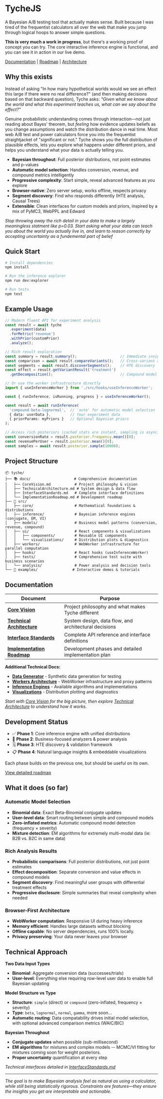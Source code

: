 # TycheJS

A Bayesian A/B testing tool that actually makes sense. Built because I was tired of the frequentist calculators all over the web that make you jump through logical hoops to answer simple questions.

**This is very much a work in progress**, but there's a working proof of concept you can try. The core interactive inference engine is functional, and you can see it in action in our live demo.

[Documentation](docs/CoreVision.md) | [Roadmap](docs/ImplementationRoadmap.md) | [Architecture](docs/TechnicalArchitecture.md)

## Why this exists

Instead of asking "In how many hypothetical worlds would we see an effect this large if there were no real difference?" (and then making decisions based on that backward question), Tyche asks: *"Given what we know about the world and what this experiment teaches us, what can we say about the effect?"*

Genuine probabilistic understanding comes through interaction—not just reading about Bayes' theorem, but *feeling* how evidence updates beliefs as you change assumptions and watch the distribution dance in real time. Most web A/B test and power calculators force you into the frequentist straightjacket of "significant or not." Tyche shows you the full distribution of plausible effects, lets you explore what happens under different priors, and helps you understand what your data is actually telling you.

- **Bayesian throughout**: Full posterior distributions, not point estimates and p-values
- **Automatic model selection**: Handles conversion, revenue, and compound metrics intelligently
- **Progressive complexity**: Start simple, reveal advanced features as you explore  
- **Browser-native**: Zero server setup, works offline, respects privacy
- **Segment discovery**: Find who responds differently (HTE analysis, Causal Trees)
- **Extensible**: Clean interfaces for custom models and priors, inspired by a mix of PyMC3, WebPPL and Edward

*Stop throwing away the rich detail in your data to make a largely meaningless statment like p=0.03. Start asking what your data can teach you about the world you actually live in, and learn to reason correctly by accepting uncertainty as a fundemental part of belief*

## Quick Start

```bash
# Install dependencies
npm install

# Run the inference explorer
npm run dev:explorer

# Run tests
npm test
```

## Example Usage

```typescript
// Modern fluent API for experiment analysis
const result = await tyche
  .experiment(data)
  .forMetric('revenue')
  .withPrior(customPrior)
  .analyze();

// Rich result exploration
const summary = result.summary();                    // Immediate insights
const comparison = await result.compareVariants();   // Cross-variant analysis  
const segments = await result.discoverSegments();    // HTE discovery
const effect = result.getVariantResult('treatment')
  .getDecomposition();                               // Compound model breakdown
```

```typescript
// Or use the worker infrastructure directly
import { useInferenceWorker } from './src/hooks/useInferenceWorker';

const { runInference, isRunning, progress } = useInferenceWorker();

const result = await runInference(
  'compound-beta-lognormal',  // 'auto' for automatic model selection
  { data: userData },         // Your experiment data
  { priorParams: myPriors }   // Optional Bayesian priors
);

// Access rich posteriors (cached stats are instant, sampling is async)
const conversionRate = result.posterior.frequency.mean()[0];
const revenuePerUser = result.posterior.mean()[0];
const samples = await result.posterior.sample(10000);
```

## Project Structure

```
📦 tyche/
├── 📚 docs/                    # Comprehensive documentation
│   ├── CoreVision.md           # Project philosophy & vision
│   ├── TechnicalArchitecture.md # System design & data flow  
│   ├── InterfaceStandards.md   # Complete interface definitions
│   └── ImplementationRoadmap.md # Development roadmap
├── 🔬 src/
│   ├── core/                   # Mathematical foundations & distributions
│   ├── inference/              # Bayesian inference engines (conjugate, EM, VI)
│   ├── models/                 # Business model patterns (conversion, revenue, compound)
│   ├── ui/                     # React components & visualizations
│   │   ├── components/         # Reusable UI components
│   │   └── visualizations/     # Distribution plots & diagnostics
│   ├── workers/                # WebWorker infrastructure for parallel computation
│   ├── hooks/                  # React hooks (useInferenceWorker)
│   ├── tests/                  # Comprehensive test suite with business scenarios
│   └── analysis/               # Power analysis and decision tools
└── 🧪 examples/                # Interactive demos & tutorials
```

## Documentation

| Document | Purpose |
|----------|---------|
| [**Core Vision**](docs/CoreVision.md) | Project philosophy and what makes Tyche different |
| [**Technical Architecture**](docs/TechnicalArchitecture.md) | System design, data flow, and architectural decisions |
| [**Interface Standards**](docs/InterfaceStandards.md) | Complete API reference and interface definitions |
| [**Implementation Roadmap**](docs/ImplementationRoadmap.md) | Development phases and detailed implementation plan |

**Additional Technical Docs:**
- [**Data Generator**](src/tests/utilities/synthetic/Readme.md) - Synthetic data generation for testing
- [**Workers Architecture**](src/workers/Readme.md) - WebWorker infrastructure and proxy patterns
- [**Inference Engines**](src/inference/Readme.md) - Available algorithms and implementations
- [**Visualizations**](src/ui/visualizations/Readme.md) - Distribution plotting and diagnostics

*Start with [Core Vision](docs/CoreVision.md) for the big picture, then explore [Technical Architecture](docs/TechnicalArchitecture.md) to understand how it works.*

## Development Status

- ✅ **Phase 1**: Core inference engine with unified distributions  
- 🔄 **Phase 2**: Business-focused analyzers & power analysis
- 🗓️ **Phase 3**: HTE discovery & validation framework
- 📋 **Phase 4**: Natural language insights & embeddable visualizations

Each phase builds on the previous one, but should be useful on its own.

[View detailed roadmap](docs/ImplementationRoadmap.md)

## What it does (so far)

### Automatic Model Selection
- **Binomial data**: Exact Beta-Binomial conjugate updates
- **User-level data**: Smart routing between simple and compound models
- **Zero-inflated metrics**: Automatic compound model detection (frequency × severity)
- **Mixture detection**: EM algorithms for extremely multi-modal data (ie: B2B vs. B2C in same data)

### Rich Analysis Results
- **Probabilistic comparisons**: Full posterior distributions, not just point estimates
- **Effect decomposition**: Separate conversion and value effects in compound models
- **Segment discovery**: Find meaningful user groups with differential treatment effects
- **Progressive disclosure**: Simple summaries that reveal complexity when needed

### Browser-First Architecture
- **WebWorker computation**: Responsive UI during heavy inference
- **Memory efficient**: Handles large datasets without blocking
- **Offline capable**: No server dependencies, runs 100% locally.
- **Privacy preserving**: Your data never leaves your browser

## Technical Approach

**Two Data Input Types**
- **Binomial**: Aggregate conversion data (successes/trials)
- **User-level**: Everything else requiring row-level user data to enable full Bayesian updating

**Model Structure vs Type**
- **Structure**: `simple` (direct) or `compound` (zero-inflated, frequency × severity)  
- **Type**: `beta`, `lognormal`, `normal`, `gamma`, more soon...
- **Automatic routing**: Data compatability drives initial model selection, with optional advanced comparison metrics (WAIC/BIC)

**Bayesian Throughout**
- **Conjugate updates** when possible (sub-millisecond)
- **EM algorithms** for mixtures and complex models -- MCMC/VI fitting for mixtures coming soon for weight posteriors.
- **Proper uncertainty** quantification at every step

*Technical interfaces detailed in [InterfaceStandards.md](docs/InterfaceStandards.md)*

---

*The goal is to make Bayesian analysis feel as natural as using a calculator, while still being statistically rigorous. Constraints are features—they ensure the insights you get are interpretable and actionable.*
